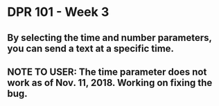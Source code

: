 # DPR 101 - Week 3
## By selecting the time and number parameters, you can send a text at a specific time.
## NOTE TO USER: The time parameter does not work as of Nov. 11, 2018. Working on fixing the bug.
